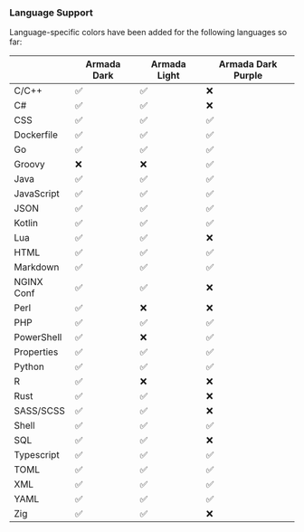 ### Language Support

Language-specific colors have been added for the following languages so far:

|            | Armada Dark | Armada Light | Armada Dark Purple |
|------------|-------------|--------------|--------------------|
| C/C++      | ✅           | ✅            | ❌                  |
| C#         | ✅           | ✅            | ❌                  |
| CSS        | ✅           | ✅            | ✅                  |
| Dockerfile | ✅           | ✅            | ✅                  |
| Go         | ✅           | ✅            | ✅                  |
| Groovy     | ❌           | ❌            | ✅                  |
| Java       | ✅           | ✅            | ✅                  |
| JavaScript | ✅           | ✅            | ✅                  |
| JSON       | ✅           | ✅            | ✅                  |
| Kotlin     | ✅           | ✅            | ✅                  |
| Lua        | ✅           | ✅            | ❌                  |
| HTML       | ✅           | ✅            | ✅                  |
| Markdown   | ✅           | ✅            | ✅                  |
| NGINX Conf | ✅           | ✅            | ❌                  |
| Perl       | ✅           | ❌            | ❌                  |
| PHP        | ✅           | ✅            | ✅                  |
| PowerShell | ✅           | ❌            | ✅                  |
| Properties | ✅           | ✅            | ✅                  |
| Python     | ✅           | ✅            | ✅                  |
| R          | ✅           | ❌            | ❌                  |
| Rust       | ✅           | ✅            | ❌                  |
| SASS/SCSS  | ✅           | ✅            | ❌                  |
| Shell      | ✅           | ✅            | ✅                  |
| SQL        | ✅           | ✅            | ❌                  |
| Typescript | ✅           | ✅            | ✅                  |
| TOML       | ✅           | ✅            | ✅                  |
| XML        | ✅           | ✅            | ✅                  |
| YAML       | ✅           | ✅            | ✅                  |
| Zig        | ✅           | ✅            | ❌                  |